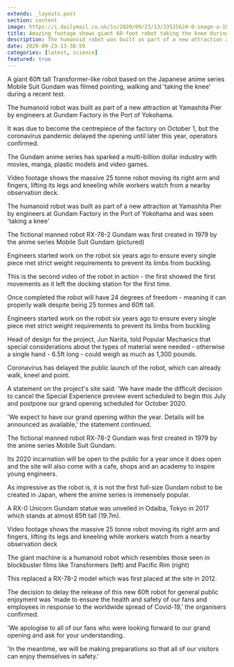```yaml
---
extends: _layouts.post
section: content
image: https://i.dailymail.co.uk/1s/2020/09/23/13/33525624-0-image-a-10_1600864320142.jpg 
title: Amazing footage shows giant 60-foot robot taking the knee during a test in Yokohama  
description: The humanoid robot was built as part of a new attraction at Yamashita Pier by engineers at Gundam Factory in the Port of Yokohama. 
date: 2020-09-23-13-38-59 
categories: [latest, science] 
featured: true 
--- 
```

A giant 60ft tall Transformer-like robot based on the Japanese anime series Mobile Suit Gundam was filmed pointing, walking and 'taking the knee' during a recent test. 

The humanoid robot was built as part of a new attraction at Yamashita Pier by engineers at Gundam Factory in the Port of Yokohama. 

It was due to become the centrepiece of the factory on October 1, but the coronavirus pandemic delayed the opening until later this year, operators confirmed.

The Gundam anime series has sparked a multi-billion dollar industry with movies, manga, plastic models and video games.

Video footage shows the massive 25 tonne robot moving its right arm and fingers, lifting its legs and kneeling while workers watch from a nearby observation deck. 

The humanoid robot was built as part of a new attraction at Yamashita Pier by engineers at Gundam Factory in the Port of Yokohama and was seen 'taking a knee'

The fictional manned robot RX-78-2 Gundam was first created in 1979 by the anime series Mobile Suit Gundam (pictured)

Engineers started work on the robot six years ago to ensure every single piece met strict weight requirements to prevent its limbs from buckling.

This is the second video of the robot in action - the first showed the first movements as it left the docking station for the first time. 

Once completed the robot will have 24 degrees of freedom - meaning it can properly walk despite being 25 tonnes and 60ft tall.

Engineers started work on the robot six years ago to ensure every single piece met strict weight requirements to prevent its limbs from buckling

Head of design for the project, Jun Narita, told Popular Mechanics that special considerations about the types of material were needed - otherwise a single hand - 6.5ft long - could weigh as much as 1,300 pounds.

Coronavirus has delayed the public launch of the robot, which can already walk, kneel and point. 

A statement on the project's site said: 'We have made the difficult decision to cancel the Special Experience preview event scheduled to begin this July and postpone our grand opening scheduled for October 2020.

'We expect to have our grand opening within the year. Details will be announced as available,' the statement continued.

The fictional manned robot RX-78-2 Gundam was first created in 1979 by the anime series Mobile Suit Gundam. 

Its 2020 incarnation will be open to the public for a year once it does open and the site will also come with a cafe, shops and an academy to inspire young engineers.  

As impressive as the robot is, it is not the first full-size Gundam robot to be created in Japan, where the anime series is immensely popular. 

A RX-0 Unicorn Gundam statue was unveiled in Odaiba, Tokyo in 2017 which stands at almost 65ft tall (19.7m). 

Video footage shows the massive 25 tonne robot moving its right arm and fingers, lifting its legs and kneeling while workers watch from a nearby observation deck

The giant machine is a humanoid robot which resembles those seen in blockbuster films like Transformers (left) and Pacific Rim (right) 

This replaced a RX-78-2 model which was first placed at the site in 2012.  

The decision to delay the release of this new 60ft robot for general public enjoyment was 'made to ensure the health and safety of our fans and employees in response to the worldwide spread of Covid-19,' the organisers confirmed.

'We apologise to all of our fans who were looking forward to our grand opening and ask for your understanding.

'In the meantime, we will be making preparations so that all of our visitors can enjoy themselves in safety.'    

